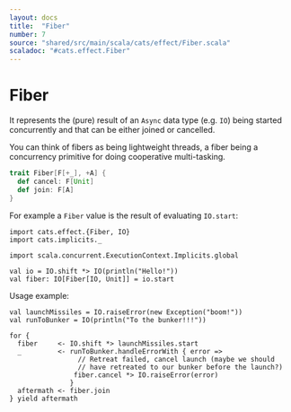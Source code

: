 ```yaml
---
layout: docs
title:  "Fiber"
number: 7
source: "shared/src/main/scala/cats/effect/Fiber.scala"
scaladoc: "#cats.effect.Fiber"
---
```


# Fiber

It represents the (pure) result of an `Async` data type (e.g. `IO`) being started concurrently and that can be either joined or cancelled.

You can think of fibers as being lightweight threads, a fiber being a concurrency primitive for doing cooperative multi-tasking.

```scala
trait Fiber[F[+_], +A] {
  def cancel: F[Unit]
  def join: F[A]
}
```

For example a `Fiber` value is the result of evaluating `IO.start`:

```tut:book
import cats.effect.{Fiber, IO}
import cats.implicits._

import scala.concurrent.ExecutionContext.Implicits.global

val io = IO.shift *> IO(println("Hello!"))
val fiber: IO[Fiber[IO, Unit]] = io.start
```

Usage example:

```tut:book
val launchMissiles = IO.raiseError(new Exception("boom!"))
val runToBunker = IO(println("To the bunker!!!"))

for {
  fiber     <- IO.shift *> launchMissiles.start
  _         <- runToBunker.handleErrorWith { error =>
                 // Retreat failed, cancel launch (maybe we should
                 // have retreated to our bunker before the launch?)
                fiber.cancel *> IO.raiseError(error)
               }
  aftermath <- fiber.join
} yield aftermath
```

